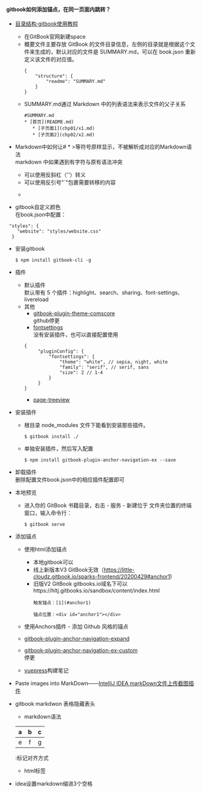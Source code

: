 #### gitbook如何添加锚点，在同一页面内跳转？  


* [目录结构·gitbook使用教程](http://gitbook.zhangjikai.com/structure.html)

   * 在GitBook官网新建space
   * 概要文件主要存放 GitBook 的文件目录信息，左侧的目录就是根据这个文件来生成的，默认对应的文件是 SUMMARY.md，可以在 book.json 重新定义该文件的对应值。
        ```
        {
            "structure": {
                "readme": "SUMMARY.md"
            }
        }
        ```
   * SUMMARY.md通过 Markdown 中的列表语法来表示文件的父子关系
        ```
        #SUMMARY.md 
        * [首页](README.md)  
           * [子页面1](chp01/x1.md)
           * [子页面2](chp02/x2.md) 
      ```  
    
    

* Markdown中如何让# * >等符号原样显示，不被解析成对应的Markdown语法  
markdown 中如果遇到有字符与原有语法冲突
   * 可以使用反斜杠（'\'）转义
   * 可以使用反引号"`"包裹需要转移的内容
   * ```


* gitbook自定义颜色  
在book.json中配置：
```
 "styles": {
    "website": "styles/website.css"
  }
```

* 安装gitbook
    ```
    $ npm install gitbook-cli -g
    ```

* 插件
   * 默认插件  
    默认带有 5 个插件：highlight、search、sharing、font-settings、livereload
    * 其他
       * [gitbook-plugin-theme-comscore](https://www.npmjs.com/package/gitbook-plugin-theme-comscore)  
       github停更
       * [fontsettings](https://github.com/GitbookIO/plugin-fontsettings)  
       没有安装插件，也可以直接配置使用
       ```
       {
            "pluginConfig": {
                "fontsettings": {
                    "theme": "white", // sepia, night, white
                    "family": "serif", // serif, sans
                    "size": 2 // 1-4      
                }   
            }
       }
      ```
      * [page-treeview](https://segmentfault.com/a/1190000019806829?utm_source=tag-newest)

* 安装插件
   * 根目录 node_modules 文件下能看到安装那些插件。
        ```
        $ gitbook install ./
        ```
   * 单独安装插件，然后写入配置
        ```
        $ npm install gitbook-plugin-anchor-navigation-ex --save
        ```

* 卸载插件  
  删除配置文件book.json中的相应插件配置即可

* 本地预览
   * 进入你的 GitBook 书籍目录，右击 - 服务 - 新建位于   文件夹位置的终端窗口，输入命令行：
       ```
       $ gitbook serve
       ```

* 添加锚点
   * 使用html添加锚点  
      * 本地gitbook可以  
      * 线上新版本V3 GitBook无效（https://little-cloudz.gitbook.io/sparks-frontend/20200429#anchor1)
      * 旧版V2 GitBook gitbooks.io域名下可以https://hltj.gitbooks.io/sandbox/content/index.html
        ```
        触发锚点：[1](#anchor1) 
        
        锚点位置：<div id="anchor1"></div>
        ```
 
   * 使用Anchors插件 - 添加 Github 风格的锚点
   * [gitbook-plugin-anchor-navigation-expand](https://www.npmjs.com/package/gitbook-plugin-anchor-navigation-expand)
   * [gitbook-plugin-anchor-navigation-ex-custom](https://www.npmjs.com/package/gitbook-plugin-anchor-navigation-ex-custom)  
   停更
   * [vuepress](https://www.vuepress.cn/)构建笔记
 
 
 * Paste images into MarkDown——[IntelliJ IDEA markDown文件上传截图插件](https://www.jianshu.com/p/499c48f5de22)
 
 * gitbook markdwon 表格隐藏表头
    * markdown语法
    
     |a|b|c|
     |:---|:---:|---:|
     |e|f|g| 
     
     :标记对齐方式

    * html标签 
 
 
 * idea设置markdown缩进3个空格
 
 


